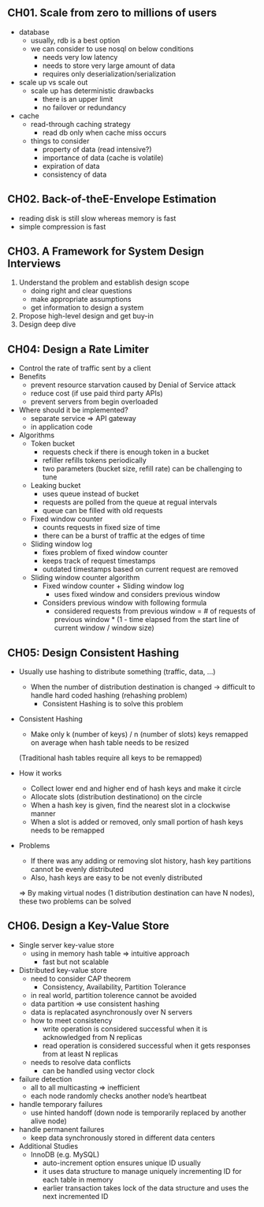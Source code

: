 ## CH01. Scale from zero to millions of users

- database
    - usually, rdb is a best option
    - we can consider to use nosql on below conditions
        - needs very low latency
        - needs to store very large amount of data
        - requires only deserialization/serialization
- scale up vs scale out
    - scale up has deterministic drawbacks
        - there is an upper limit
        - no failover or redundancy
- cache
    - read-through caching strategy
        - read db only when cache miss occurs
    - things to consider
        - property of data (read intensive?)
        - importance of data (cache is volatile)
        - expiration of data
        - consistency of data

## CH02. Back-of-theE-Envelope Estimation

- reading disk is still slow whereas memory is fast
- simple compression is fast

## CH03. A Framework for System Design Interviews

1. Understand the problem and establish design scope
    - doing right and clear questions
    - make appropriate assumptions
    - get information to design a system
2. Propose high-level design and get buy-in
3. Design deep dive

## CH04: Design a Rate Limiter

- Control the rate of traffic sent by a client
- Benefits
    - prevent resource starvation caused by Denial of Service attack
    - reduce cost (if use paid third party APIs)
    - prevent servers from begin overloaded
- Where should it be implemented?
    - separate service => API gateway
    - in application code
- Algorithms
    - Token bucket
        - requests check if there is enough token in a bucket
        - refiller refills tokens periodically
        - two parameters (bucket size, refill rate) can be challenging to tune
    - Leaking bucket
        - uses queue instead of bucket
        - requests are polled from the queue at regual intervals
        - queue can be filled with old requests
    - Fixed window counter
        - counts requests in fixed size of time
        - there can be a burst of traffic at the edges of time
    - Sliding window log
        - fixes problem of fixed window counter
        - keeps track of request timestamps
        - outdated timestamps based on current request are removed
    - Sliding window counter algorithm
        - Fixed window counter + Sliding window log
            - uses fixed window and considers previous window
        - Considers previous window with following formula
            - considered requests from previous window = # of requests of previous window * (1 - time elapsed from the start line of current window / window size)

## CH05: Design Consistent Hashing

- Usually use hashing to distribute something (traffic, data, …)
    - When the number of distribution destination is changed → difficult to handle hard coded hashing (rehashing problem)
        - Consistent Hashing is to solve this problem
- Consistent Hashing
    - Make only k (number of keys) / n (number of slots) keys remapped on average when hash table needs to be resized
    
    (Traditional hash tables require all keys to be remapped)
    
- How it works
    - Collect lower end and higher end of hash keys and make it circle
    - Allocate slots (distribution destinationo) on the circle
    - When a hash key is given, find the nearest slot in a clockwise manner
    - When a slot is added or removed, only small portion of hash keys needs to be remapped
- Problems
    - If there was any adding or removing slot history, hash key partitions cannot be evenly distributed
    - Also, hash keys are easy to be not evenly distributed
    
    ⇒ By making virtual nodes (1 distribution destination can have N nodes), these two problems can be solved

## CH06. Design a Key-Value Store

- Single server key-value store
    - using in memory hash table ⇒ intuitive approach
        - fast but not scalable
- Distributed key-value store
    - need to consider CAP theorem
        - Consistency, Availability, Partition Tolerance
    - in real world, partition tolerence cannot be avoided
    - data partition ⇒ use consistent hashing
    - data is replacated asynchronously over N servers
    - how to meet consistency
        - write operation is considered successful when it is acknowledged from N replicas
        - read operation is considered successful when it gets responses from at least N replicas
    - needs to resolve data conflicts
        - can be handled using vector clock
- failure detection
    - all to all multicasting ⇒ inefficient
    - each node randomly checks another node’s heartbeat
- handle temporary failures
    - use hinted handoff (down node is temporarily replaced by another alive node)
- handle permanent failures
    - keep data synchronously stored in different data centers
- Additional Studies
    - InnoDB (e.g. MySQL)
        - auto-increment option ensures unique ID usually
        - it uses data structure to manage uniquely incrementing ID for each table in memory
        - earlier transaction takes lock of the data structure and uses the next incremented ID